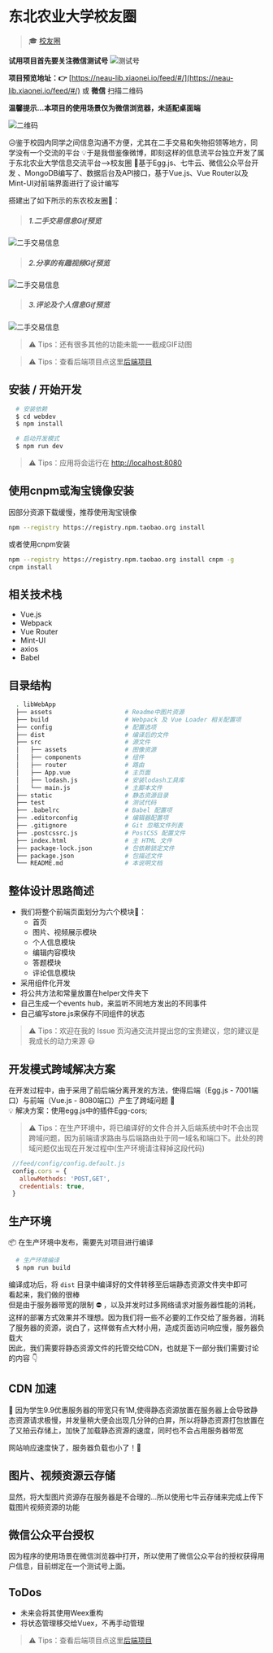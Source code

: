 # 东北农业大学校友圈

> &#x1F393; [校友圈](https://neau-lib.xiaonei.io/feed/#/)

**试用项目首先要关注微信测试号** 
![测试号](assets/测试号.png)

**项目预览地址：&#x1F449;** [https://neau-lib.xiaonei.io/feed/#/](https://neau-lib.xiaonei.io/feed/#/) 或 **微信** 扫描二维码

**温馨提示...本项目的使用场景仅为微信浏览器，未适配桌面端**

![二维码](assets/feed.png)



&#x1F625;鉴于校园内同学之间信息沟通不方便，尤其在二手交易和失物招领等地方，同学没有一个交流的平台
&#x1F4A1;于是我借鉴像微博，即刻这样的信息流平台独立开发了属于东北农业大学信息交流平台-->校友圈
&#x1F4AA;基于Egg.js、七牛云、微信公众平台开发 、MongoDB编写了、数据后台及API接口，基于Vue.js、Vue Router以及Mint-UI对前端界面进行了设计编写

搭建出了如下所示的东农校友圈&#x1F308;：

> ##### 1.二手交易信息Gif预览
![二手交易信息](assets/二手交易.gif)

> ##### 2.分享的有趣视频Gif预览
![二手交易信息](assets/看视频.gif)

> ##### 3.评论及个人信息Gif预览
![二手交易信息](assets/评论.gif)

> &#x26A0; Tips：还有很多其他的功能未能一一截成GIF动图


> &#x26A0; Tips：查看后端项目点这里[后端项目](https://github.com/BFjacky/feed.git)

## 安装 / 开始开发

```bash
  # 安装依赖
  $ cd webdev
  $ npm install

  # 启动开发模式
  $ npm run dev
```

> &#x26A0; Tips：应用将会运行在 [http://localhost:8080](http://localhost:8080)

## 使用cnpm或淘宝镜像安装

因部分资源下载缓慢，推荐使用淘宝镜像
```bash
npm --registry https://registry.npm.taobao.org install
```
或者使用cnpm安装
```bash
npm --registry https://registry.npm.taobao.org install cnpm -g
cnpm install
```

## 相关技术栈

  + Vue.js
  + Webpack
  + Vue Router
  + Mint-UI
  + axios
  + Babel

## 目录结构

```bash
  . libWebApp
  ├── assets                    # Readme中图片资源
  ├── build                     # Webpack 及 Vue Loader 相关配置项
  ├── config                    # 配置选项
  ├── dist                      # 编译后的文件
  ├── src                       # 源文件
  │   ├── assets                # 图像资源
  │   ├── components            # 组件
  │   ├── router                # 路由
  │   ├── App.vue               # 主页面
  │   ├── lodash.js             # 安装lodash工具库
  │   └── main.js               # 主脚本文件
  ├── static                    # 静态资源目录
  ├── test                      # 测试代码
  ├── .babelrc                  # Babel 配置项
  ├── .editorconfig             # 编辑器配置项
  ├── .gitignore                # Git 忽略文件列表
  ├── .postcssrc.js             # PostCSS 配置文件
  ├── index.html                # 主 HTML 文件
  ├── package-lock.json         # 包依赖锁定文件
  ├── package.json              # 包描述文件
  └── README.md                 # 本说明文档
```

## 整体设计思路简述

  + 我们将整个前端页面划分为六个模块&#x1F355;：
    - 首页
    - 图片、视频展示模块
    - 个人信息模块
    - 编辑内容模块
    - 答题模块
    - 评论信息模块
  + 采用组件化开发
  + 将公共方法和常量放置在helper文件夹下
  + 自己生成一个events hub，来监听不同地方发出的不同事件
  + 自己编写store.js来保存不同组件的状态

> &#x26A0; Tips：欢迎在我的 Issue 页沟通交流并提出您的宝贵建议，您的建议是我成长的动力来源 &#x1F603;

## 开发模式跨域解决方案

在开发过程中，由于采用了前后端分离开发的方法，使得后端（Egg.js - 7001端口）与前端（Vue.js - 8080端口）产生了跨域问题 &#x1F4A2;  
&#x1F4A1; 解决方案：使用egg.js中的插件Egg-cors;

> &#x26A0; Tips：在生产环境中，将已编译好的文件合并入后端系统中时不会出现跨域问题，因为前端请求路由与后端路由处于同一域名和端口下。此处的跨域问题仅出现在开发过程中(生产环境请注释掉这段代码)
 ```js
  //feed/config/config.default.js
  config.cors = {
    allowMethods: 'POST,GET',
    credentials: true,
  }
 ```

## 生产环境

&#x1F4E6; 在生产环境中发布，需要先对项目进行编译

```bash
  # 生产环境编译
  $ npm run build

```

编译成功后，将 `dist` 目录中编译好的文件转移至后端静态资源文件夹中即可  
看起来，我们做的很棒  
但是由于服务器带宽的限制 &#x26D4; ，以及并发时过多网络请求对服务器性能的消耗，这样的部署方式效果并不理想。因为我们将一些不必要的工作交给了服务器，消耗了服务器的资源，说白了，这样做有点大材小用，造成页面访问响应慢，服务器负载大  
因此，我们需要将静态资源文件的托管交给CDN，也就是下一部分我们需要讨论的内容 &#x1F447;

## CDN 加速

&#x1F680; 因为学生9.9优惠服务器的带宽只有1M,使得静态资源放置在服务器上会导致静态资源请求极慢，并发量稍大便会出现几分钟的白屏，所以将静态资源打包放置在了又拍云存储上，加快了加载静态资源的速度，同时也不会占用服务器带宽

网站响应速度快了，服务器负载也小了！&#x1F389;

## 图片、视频资源云存储

显然，将大型图片资源存在服务器是不合理的...所以使用七牛云存储来完成上传下载图片视频资源的功能

## 微信公众平台授权

因为程序的使用场景在微信浏览器中打开，所以使用了微信公众平台的授权获得用户信息，目前绑定在一个测试号上面。

## ToDos

  + 未来会将其使用Weex重构
  + 将状态管理移交给Vuex，不再手动管理


> &#x26A0; Tips：查看后端项目点这里[后端项目](https://github.com/BFjacky/feed.git)
